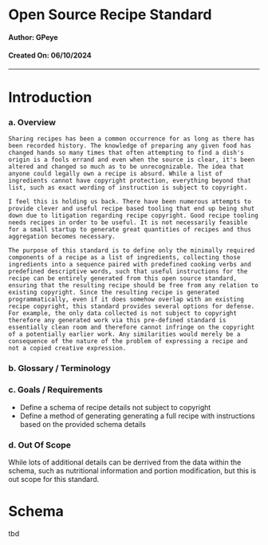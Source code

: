 # Open Source Recipe Standard
#### Author: GPeye
#### Created On: 06/10/2024

---------
# Introduction
### a. Overview
    Sharing recipes has been a common occurrence for as long as there has been recorded history. The knowledge of preparing any given food has changed hands so many times that often attempting to find a dish's origin is a fools errand and even when the source is clear, it's been altered and changed so much as to be unrecognizable. The idea that anyone could legally own a recipe is absurd. While a list of ingredients cannot have copyright protection, everything beyond that list, such as exact wording of instruction is subject to copyright.
    
    I feel this is holding us back. There have been numerous attempts to provide clever and useful recipe based tooling that end up being shut down due to litigation regarding recipe copyright. Good recipe tooling needs recipes in order to be useful. It is not necessarily feasible for a small startup to generate great quantities of recipes and thus aggregation becomes necessary.

    The purpose of this standard is to define only the minimally required components of a recipe as a list of ingredients, collecting those ingredients into a sequence paired with predefined cooking verbs and predefined descriptive words, such that useful instructions for the recipe can be entirely generated from this open source standard, ensuring that the resulting recipe should be free from any relation to existing copyright. Since the resulting recipe is generated programmatically, even if it does somehow overlap with an existing recipe copyright, this standard provides several options for defense. For example, the only data collected is not subject to copyright therefore any generated work via this pre-defined standard is essentially clean room and therefore cannot infringe on the copyright of a potentially earlier work. Any similarities would merely be a consequence of the nature of the problem of expressing a recipe and not a copied creative expression.

### b. Glossary / Terminology

### c. Goals / Requirements
- Define a schema of recipe details not subject to copyright
- Define a method of generating generating a full recipe with instructions based on the provided schema details

### d. Out Of Scope
While lots of additional details can be derrived from the data within the schema, such as nutritional information and portion modification, but this is out scope for this standard.

# Schema
tbd